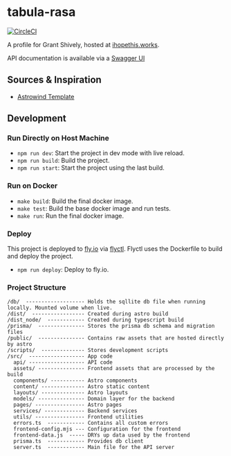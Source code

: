 # tabula-rasa

[![CircleCI](https://dl.circleci.com/status-badge/img/gh/gshively11/tabula-rasa/tree/main.svg?style-svg)](https://dl.circleci.com/status-badge/redirect/gh/gshively11/tabula-rasa/tree/main)

A profile for Grant Shively, hosted at [ihopethis.works](https://ihopethis.works).

API documentation is available via a [Swagger UI](https://ihopethis.works/api-docs)

## Sources & Inspiration

- [Astrowind Template](https://github.com/onwidget/astrowind)

## Development

### Run Directly on Host Machine

- `npm run dev`: Start the project in dev mode with live reload.
- `npm run build`: Build the project.
- `npm run start`: Start the project using the last build.

### Run on Docker

- `make build`: Build the final docker image.
- `make test`: Build the base docker image and run tests.
- `make run`: Run the final docker image.

### Deploy

This project is deployed to [fly.io](https://fly.io) via [flyctl]( https://fly.io/docs/flyctl/).
Flyctl uses the Dockerfile to build and deploy the project.

- `npm run deploy`: Deploy to fly.io.

### Project Structure

```
/db/  ------------------- Holds the sqllite db file when running locally. Mounted volume when live.
/dist/  ----------------- Created during astro build
/dist_node/  ------------ Created during typescript build
/prisma/  --------------- Stores the prisma db schema and migration files
/public/  --------------- Contains raw assets that are hosted directly by astro
/scripts/  -------------- Stores development scripts
/src/  ------------------ App code
  api/ ------------------ API code
  assets/ --------------- Frontend assets that are processed by the build
  components/ ----------- Astro components
  content/ -------------- Astro static content
  layouts/ -------------- Astro layouts
  models/ --------------- Domain layer for the backend
  pages/ ---------------- Astro pages
  services/ ------------- Backend services
  utils/ ---------------- Frontend utilities
  errors.ts  ------------ Contains all custom errors
  frontend-config.mjs --- Configuration for the frontend
  frontend-data.js  ----- DRYs up data used by the frontend
  prisma.ts  ------------ Provides db client
  server.ts  ------------ Main file for the API server
```
